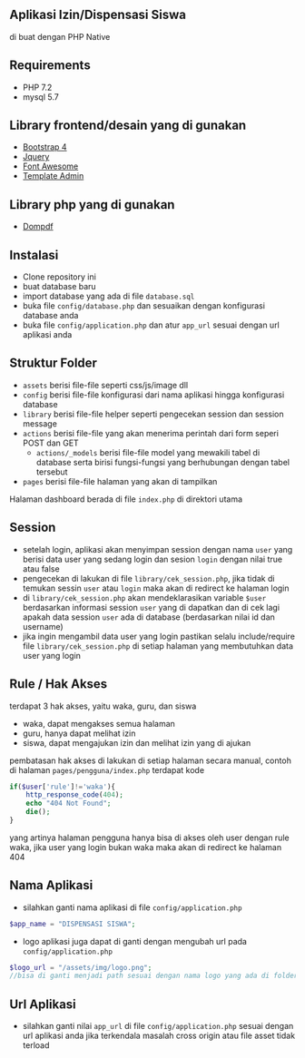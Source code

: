 ## Aplikasi Izin/Dispensasi Siswa
di buat dengan PHP Native

## Requirements
- PHP 7.2
- mysql 5.7

## Library frontend/desain yang di gunakan
- [Bootstrap 4](https://getbootstrap.com/)
- [Jquery](https://jquery.com/)
- [Font Awesome](https://fontawesome.com/)
- [Template Admin](https://github.com/HackerThemes/spur-template)

## Library php yang di gunakan
- [Dompdf](https://github.com/dompdf/dompdf)

## Instalasi
- Clone repository ini
- buat database baru
- import database yang ada di file `database.sql`
- buka file `config/database.php` dan sesuaikan dengan konfigurasi database anda
- buka file `config/application.php` dan atur `app_url` sesuai dengan url aplikasi anda

## Struktur Folder
- `assets` berisi file-file seperti css/js/image dll
- `config` berisi file-file konfigurasi dari nama aplikasi hingga konfigurasi database
- `library` berisi file-file helper seperti pengecekan session dan session message
- `actions` berisi file-file yang akan menerima perintah dari form seperi POST dan GET
  - `actions/_models` berisi file-file model yang mewakili tabel di database serta birisi fungsi-fungsi yang berhubungan dengan tabel tersebut
- `pages` berisi file-file halaman yang akan di tampilkan


Halaman dashboard berada di file `index.php` di direktori utama


## Session
- setelah login, aplikasi akan menyimpan session dengan nama `user` yang berisi data user yang sedang login dan sesion `login` dengan nilai true atau false
- pengecekan di lakukan di file `library/cek_session.php`, jika tidak di temukan sessin `user` atau `login` maka akan di redirect ke halaman login
- di  `library/cek_session.php` akan mendeklarasikan variable `$user` berdasarkan informasi session `user` yang di dapatkan dan di cek lagi apakah data session `user` ada di database (berdasarkan nilai id dan username)
- jika ingin mengambil data user yang login pastikan selalu include/require file `library/cek_session.php` di setiap halaman yang membutuhkan data user yang login


## Rule / Hak Akses
terdapat 3 hak akses, yaitu waka, guru, dan siswa

- waka, dapat mengakses semua halaman
- guru, hanya dapat melihat izin
- siswa, dapat mengajukan izin dan melihat izin yang di ajukan

pembatasan hak akses di lakukan di setiap halaman secara manual, contoh di halaman `pages/pengguna/index.php` terdapat kode
```php
if($user['rule']!='waka'){
    http_response_code(404);
    echo "404 Not Found";
    die();
}
```
yang artinya halaman pengguna hanya bisa di akses oleh user dengan rule waka, jika user yang login bukan waka maka akan di redirect ke halaman 404


## Nama Aplikasi
- silahkan ganti nama aplikasi di file `config/application.php`
```php
$app_name = "DISPENSASI SISWA";
```
- logo aplikasi juga dapat di ganti dengan mengubah url pada `config/application.php`
```php
$logo_url = "/assets/img/logo.png";
//bisa di ganti menjadi path sesuai dengan nama logo yang ada di folder assets/img, atau link logo dari luar
```


## Url Aplikasi
- silahkan ganti nilai `app_url` di file `config/application.php` sesuai dengan url aplikasi anda jika terkendala masalah cross origin atau file asset tidak terload
